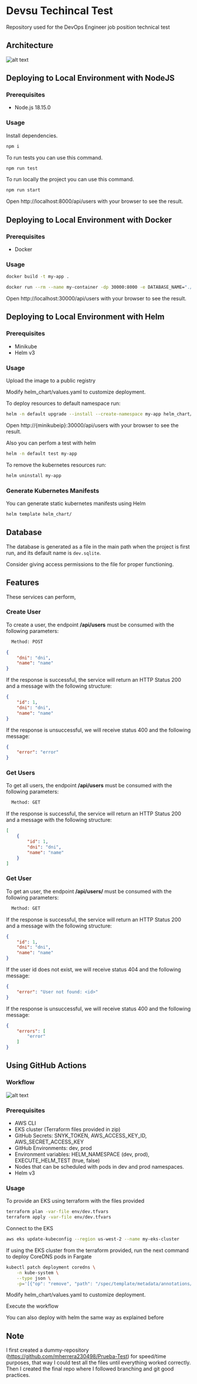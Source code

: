 # Devsu Techincal Test

Repository used for the DevOps Engineer job position technical test

## Architecture

![alt text](https://github.com/mherrera230498/Prueba-Test/blob/main/diagram.jpg?raw=true)

## Deploying to Local Environment with NodeJS

### Prerequisites

- Node.js 18.15.0

### Usage

Install dependencies.

```bash
npm i
```

To run tests you can use this command.

```bash
npm run test
```

To run locally the project you can use this command.

```bash
npm run start
```

Open http://localhost:8000/api/users with your browser to see the result.

## Deploying to Local Environment with Docker

### Prerequisites

- Docker

### Usage

```bash
docker build -t my-app .
```

```bash
docker run --rm --name my-container -dp 30000:8000 -e DATABASE_NAME="./devDocker.sqlite" -e DATABASE_USER="dbUser" -e DATABASE_PASSWORD="dbPass" -e WORK_ENVIRONMENT="dev" my-app
```

Open http://localhost:30000/api/users with your browser to see the result.

## Deploying to Local Environment with Helm

### Prerequisites

- Minikube
- Helm v3

### Usage

Upload the image to a public registry

Modify helm_chart/values.yaml to customize deployment.

To deploy resources to default namespace run:

```bash
helm -n default upgrade --install --create-namespace my-app helm_chart/
```

Open http://{minikubeip}:30000/api/users with your browser to see the result.

Also you can perfom a test with helm

```bash
helm -n default test my-app
```

To remove the kubernetes resources run:

```bash
helm uninstall my-app
```

### Generate Kubernetes Manifests

You can generate static kubernetes manifests using Helm

```bash
helm template helm_chart/ 
```

## Database

The database is generated as a file in the main path when the project is first run, and its default name is `dev.sqlite`.

Consider giving access permissions to the file for proper functioning.

## Features

These services can perform,

### Create User

To create a user, the endpoint **/api/users** must be consumed with the following parameters:

```bash
  Method: POST
```

```json
{
    "dni": "dni",
    "name": "name"
}
```

If the response is successful, the service will return an HTTP Status 200 and a message with the following structure:

```json
{
    "id": 1,
    "dni": "dni",
    "name": "name"
}
```

If the response is unsuccessful, we will receive status 400 and the following message:

```json
{
    "error": "error"
}
```

### Get Users

To get all users, the endpoint **/api/users** must be consumed with the following parameters:

```bash
  Method: GET
```

If the response is successful, the service will return an HTTP Status 200 and a message with the following structure:

```json
[
    {
        "id": 1,
        "dni": "dni",
        "name": "name"
    }
]
```

### Get User

To get an user, the endpoint **/api/users/<id>** must be consumed with the following parameters:

```bash
  Method: GET
```

If the response is successful, the service will return an HTTP Status 200 and a message with the following structure:

```json
{
    "id": 1,
    "dni": "dni",
    "name": "name"
}
```

If the user id does not exist, we will receive status 404 and the following message:

```json
{
    "error": "User not found: <id>"
}
```

If the response is unsuccessful, we will receive status 400 and the following message:

```json
{
    "errors": [
        "error"
    ]
}
```

## Using GitHub Actions

### Workflow

![alt text](https://github.com/mherrera230498/Prueba-Test/blob/main/github-action-workflow.jpg?raw=true)

### Prerequisites

- AWS CLI
- EKS cluster (Terraform files provided in zip)
- GitHub Secrets: SNYK_TOKEN, AWS_ACCESS_KEY_ID, AWS_SECRET_ACCESS_KEY
- GitHub Environments: dev, prod
- Environment variables: HELM_NAMESPACE (dev, prod), EXECUTE_HELM_TEST (true, false)
- Nodes that can be scheduled with pods in dev and prod namespaces.
- Helm v3

### Usage

To provide an EKS using terraform with the files provided

```bash
terraform plan -var-file env/dev.tfvars
terraform apply -var-file env/dev.tfvars
```

Connect to the EKS

```bash
aws eks update-kubeconfig --region us-west-2 --name my-eks-cluster
```

If using the EKS cluster from the terraform provided, run the next command to deploy CoreDNS pods in Fargate
```bash
kubectl patch deployment coredns \
    -n kube-system \
    --type json \
    -p='[{"op": "remove", "path": "/spec/template/metadata/annotations/eks.amazonaws.com~1compute-type"}]'
```

Modify helm_chart/values.yaml to customize deployment.

Execute the workflow

You can also deploy with helm the same way as explained before

## Note

I first created a dummy-repository (https://github.com/mherrera230498/Prueba-Test) for speed/time purposes, that way I could test all the files until everything worked correctly. Then I created the final repo where I followed branching and git good practices.
